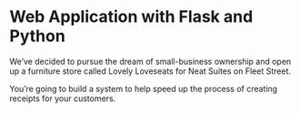# Web Application with Flask and Python

We’ve decided to pursue the dream of small-business ownership and open up a furniture store called Lovely Loveseats for Neat Suites on Fleet Street.

You’re going to build a system to help speed up the process of creating receipts for your customers.
